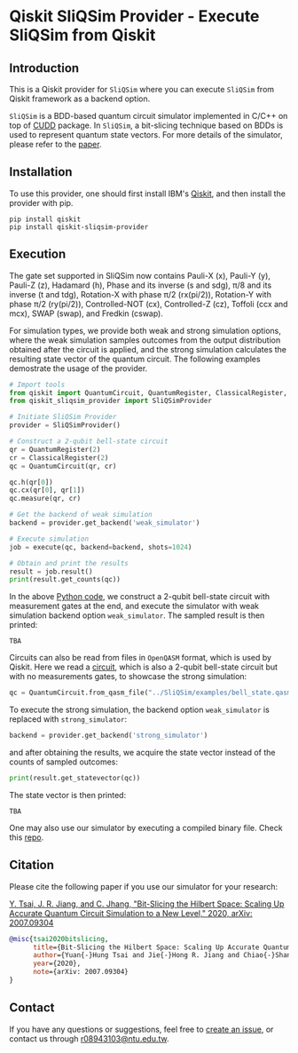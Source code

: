 # Qiskit SliQSim Provider - Execute SliQSim from Qiskit

## Introduction
This is a Qiskit provider for `SliQSim` where you can execute `SliQSim` from Qiskit framework as a backend option.

`SliQSim` is a BDD-based quantum circuit simulator implemented in C/C++ on top of [CUDD](http://web.mit.edu/sage/export/tmp/y/usr/share/doc/polybori/cudd/cuddIntro.html) package. In `SliQSim`, a bit-slicing technique based on BDDs is used to represent quantum state vectors. For more details of the simulator, please refer to the [paper](https://arxiv.org/abs/2007.09304).

## Installation
To use this provider, one should first install IBM's [Qiskit](https://github.com/Qiskit/qiskit), and then install the provider with pip.

```commandline
pip install qiskit
pip install qiskit-sliqsim-provider
```

## Execution
The gate set supported in SliQSim now contains Pauli-X (x), Pauli-Y (y), Pauli-Z (z), Hadamard (h), Phase and its inverse (s and sdg), π/8 and its inverse (t and tdg), Rotation-X with phase π/2 (rx(pi/2)), Rotation-Y with phase π/2 (ry(pi/2)), Controlled-NOT (cx), Controlled-Z (cz), Toffoli (ccx and mcx), SWAP (swap), and Fredkin (cswap).

For simulation types, we provide both weak and strong simulation options, where the weak simulation samples outcomes from the output distribution obtained after the circuit is applied, and the strong simulation calculates the resulting state vector of the quantum circuit. The following examples demostrate the usage of the provider.

```python
# Import tools
from qiskit import QuantumCircuit, QuantumRegister, ClassicalRegister, execute
from qiskit_sliqsim_provider import SliQSimProvider

# Initiate SliQSim Provider
provider = SliQSimProvider()

# Construct a 2-qubit bell-state circuit
qr = QuantumRegister(2)
cr = ClassicalRegister(2)
qc = QuantumCircuit(qr, cr)

qc.h(qr[0])
qc.cx(qr[0], qr[1])
qc.measure(qr, cr)

# Get the backend of weak simulation
backend = provider.get_backend('weak_simulator')

# Execute simulation
job = execute(qc, backend=backend, shots=1024)

# Obtain and print the results
result = job.result()
print(result.get_counts(qc))
```
In the above [Python code](https://github.com/NTU-ALComLab/Qiskit-SliQSim-Provider/blob/master/samples/sample.py), we construct a 2-qubit bell-state circuit with measurement gates at the end, and execute the simulator with weak simulation backend option `weak_simulator`. The sampled result is then printed:
```commandline
TBA
```

Circuits can also be read from files in `OpenQASM` format, which is used by Qiskit. Here we read a [circuit](https://github.com/NTU-ALComLab/SliQSim/blob/master/examples/bell_state.qasm), which is also a 2-qubit bell-state circuit but with no measurements gates, to showcase the strong simulation:
```python
qc = QuantumCircuit.from_qasm_file("../SliQSim/examples/bell_state.qasm")
```
To execute the strong simulation, the backend option `weak_simulator` is replaced with `strong_simulator`:
```python
backend = provider.get_backend('strong_simulator')
```
and after obtaining the results, we acquire the state vector instead of the counts of sampled outcomes:
```python
print(result.get_statevector(qc))
```
The state vector is then printed:
```commandline
TBA
```

One may also use our simulator by executing a compiled binary file. Check this [repo](https://github.com/NTU-ALComLab/SliQSim).


## Citation
Please cite the following paper if you use our simulator for your research:

<summary>
  <a href="https://arxiv.org/abs/2007.09304">Y. Tsai, J. R. Jiang, and C. Jhang, "Bit-Slicing the Hilbert Space: Scaling Up Accurate Quantum Circuit Simulation to a New Level," 2020, arXiv: 2007.09304</a>
</summary>

```bibtex
@misc{tsai2020bitslicing,
      title={Bit-Slicing the Hilbert Space: Scaling Up Accurate Quantum Circuit Simulation to a New Level},
      author={Yuan{-}Hung Tsai and Jie{-}Hong R. Jiang and Chiao{-}Shan Jhang},
      year={2020},
      note={arXiv: 2007.09304}
}
```

## Contact
If you have any questions or suggestions, feel free to [create an issue](https://github.com/NTU-ALComLab/SliQSim/issues), or contact us through r08943103@ntu.edu.tw.
